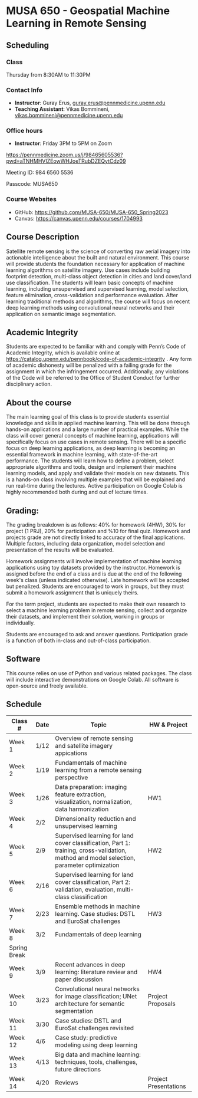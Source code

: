 # MUSA 650 - Geospatial Machine Learning in Remote Sensing 

## Scheduling

### Class

Thursday from 8:30AM to 11:30PM

### Contact Info

- **Instructor**: Guray Erus, guray.erus@pennmedicine.upenn.edu
- **Teaching Assistant**: Vikas Bommineni, vikas.bommineni@pennmedicine.upenn.edu

### Office hours

- **Instructor**: Friday 3PM to 5PM on Zoom 

https://pennmedicine.zoom.us/j/98465605536?pwd=aTNHMHVIZEowWHJoeTRubDZEQytCdz09

Meeting ID: 984 6560 5536

Passcode: MUSA650

### Course Websites

- GitHub: https://github.com/MUSA-650/MUSA-650_Spring2023
- Canvas: https://canvas.upenn.edu/courses/1704993 

## Course Description

Satellite remote sensing is the science of converting raw aerial imagery into actionable intelligence about the built and natural environment. This course will provide students the foundation necessary for application of machine learning algorithms on satellite imagery. Use cases include building footprint detection, multi-class object detection in cities and land cover/land use classification. The students will learn basic concepts of machine learning, including unsupervised and supervised learning, model selection, feature elimination, cross-validation and performance evaluation. After learning traditional methods and algorithms, the course will focus on recent deep learning methods using convolutional neural networks and their application on semantic image segmentation.

## Academic Integrity

Students are expected to  be familiar with and comply with Penn’s Code of Academic Integrity, which is available online at https://catalog.upenn.edu/pennbook/code-of-academic-integrity . Any form of academic dishonesty will be penalized with a failing grade for the assignment in which the infringement occurred. Additionally, any violations of the Code will be referred to the Office of Student Conduct for further disciplinary action.

## About the course

The main learning goal of this class is to provide students essential knowledge and skills in applied machine learning. This will be done through hands-on applications and a large number of practical examples. While the class will cover general concepts of machine learning, applications will specifically focus on use cases in remote sensing. There will be a specific focus on deep learning applications, as deep learning is becoming an essential framework in machine learning, with state-of-the-art performance. The students will learn how to define a problem, select appropriate algorithms and tools, design and implement their machine learning models, and apply and validate their models on new datasets. This is a hands-on class involving multiple examples that will be explained and run real-time during the lectures. Active participation on Google Colab is highly recommended both during and out of lecture times.

## Grading: 

The grading breakdown is as follows: 40% for homework (4HW), 30% for project (1 PRJ), 20% for participation and %10 for final quiz. Homework and projects grade are not directly linked to accuracy of the final applications. Multiple factors, including data organization, model selection and presentation of the results will be evaluated.

Homework assignments will involve implementation of machine learning applications using toy datasets provided by the instructor. Homework is assigned before the end of a class and is due at the end of the following week's class (unless indicated otherwise). Late homework will be accepted but penalized. Students are encouraged to work in groups, but they must submit a homework assignment that is uniquely theirs.

For the term project, students are expected to make their own research to select a machine learning problem in remote sensing, collect and organize their datasets, and implement their solution, working in groups or individually.

Students are encouraged to ask and answer questions. Participation grade is a function of both in-class and out-of-class participation.

## Software

This course relies on use of Python and various related packages. The class will include interactive demonstrations on Google Colab. All software is open-source and freely available.

## Schedule

| Class #                | Date  | Topic                            | HW & Project |
| ---------------------- | ----- | -------------------------------- | ------------ |
| Week 1                 | 1/12  | Overview of remote sensing and satellite imagery appications | |
| Week 2                 | 1/19  | Fundamentals of machine learning from a remote sensing perspective | |
| Week 3                 | 1/26  | Data preparation: imaging feature extraction, visualization, normalization, data harmonization |  HW1 |
| Week 4                 | 2/2   | Dimensionality reduction and unsupervised learning | | 
| Week 5                 | 2/9   | Supervised learning for land cover classification, Part 1: training, cross-validation, method and model selection, parameter optimization | HW2 |
| Week 6                 | 2/16  | Supervised learning for land cover classification, Part 2: validation, evaluation, multi-class classification | |
| Week 7                 | 2/23  | Ensemble methods in machine learning. Case studies: DSTL and EuroSat challenges | HW3 |
| Week 8                 | 3/2  | Fundamentals of deep learning | |
| Spring Break           |      | | | 
| Week 9                 | 3/9  | Recent advances in deep learning: literature review and paper discussion | HW4 |
| Week 10                | 3/23  | Convolutional neural networks for image classification; UNet architecture for semantic segmentation  | Project Proposals |
| Week 11                | 3/30  | Case studies: DSTL and EuroSat challenges revisited | |
| Week 12                | 4/6  | Case study: predictive modeling using deep learning |  |
| Week 13                | 4/13  | Big data and machine learning: techniques, tools, challenges, future directions | |
| Week 14                | 4/20  | Reviews | Project Presentations |

